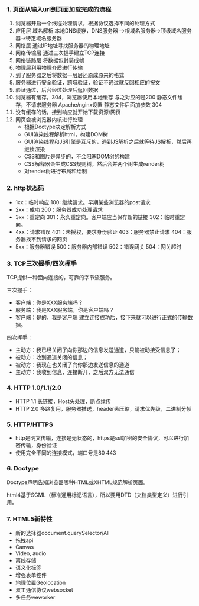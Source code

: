 ### 1. 页面从输入url到页面加载完成的流程
1. 浏览器开启一个线程处理请求，根据协议选择不同的处理方式
2. 应用层 域名解析 本地DNS缓存，DNS服务器—>根域名服务器->顶级域名服务器->特定域名服务器
3. 网络层 通过IP地址寻找服务器的物理地址
4. 网络传输层 通过三次握手建立TCP连接
5. 网络链路层 将数据包封装成帧
6. 物理层利用物理介质进行传输
7. 到了服务器之后将数据一层层还原成原来的格式
8. 服务器进行安全验证，跨域验证，验证不通过就反回相应的报文
9. 验证通过，后台经过处理后返回数据
10. 浏览器有缓存，304，浏览器使用本地缓存 与之对应的是200 静态文件缓存，不请求服务器 Apache/nginx设置 静态文件后面加参数 304
11. 没有缓存的话，接到响应就开始下载资源/网页
12. 网页会被浏览器内核进行处理
    * 根据Doctype决定解析方式
    * GUI渲染线程解析html，构建DOM树
    * GUI渲染线程和JS引擎是互斥的，遇到JS解析之后就等待JS解析，然后再继续渲染
    * CSS和图片是异步的，不会阻塞DOM树的构建
    * CSS解释器会生成CSS规则树，然后合并两个树生成render树
    * 对render树进行布局和绘制
    
### 2. http状态码

* 1xx：临时响应
100: 继续请求。早期某些浏览器的post请求
* 2xx：成功
200：服务器成功处理请求
* 3xx：重定向
301：永久重定向。客户端应当保存新的链接
302：临时重定向。
* 4xx：请求错误
401：未授权，要求身份验证
403：服务器禁止请求
404：服务器找不到请求的网页
* 5xx：服务器错误
500：服务器内部错误
502：错误网关
504：网关超时

### 3. TCP三次握手/四次挥手
TCP提供一种面向连接的，可靠的字节流服务。

三次握手：
* 客户端：你是XXX服务端吗？
* 服务端：我是XXX服务端，你是客户端吗？
* 客户端：是的，我是客户端
建立连接成功后，接下来就可以进行正式的传输数据。

四次挥手：
* 主动方：我已经关闭了向你那边的信息发送通道，只能被动接受信息了；
* 被动方：收到通道关闭的信息；
* 被动方：我现在也关闭了向你那边发送信息的通道
* 主动方：我收到信息，连接断开，之后双方无法通信

### 4. HTTP 1.0/1.1/2.0
* HTTP 1.1 
长链接，Host头处理，断点续传
* HTTP 2.0
多路复用，服务器推送，header头压缩，请求优先级，二进制分帧

### 5. HTTP/HTTPS
* http是明文传输，连接是无状态的，https是ssl加密的安全协议，可以进行加密传输，身份验证
* 使用完全不同的连接模式，端口号是80 443

### 6. Doctype
Doctype声明告知浏览器哪种HTML或XHTML规范解析页面。

html4基于SGML（标准通用标记语言），所以要用DTD（文档类型定义）进行引用。

### 7. HTML5新特性
* 新的选择器document.querySelector/All
* 拖拽api
* Canvas
* Video, audio
* 离线存储
* 语义化标签
* 增强表单控件
* 地理位置Geolocation
* 双工通信协议websocket
* 多任务weworker


